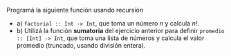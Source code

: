 Programá la siguiente función usando recursión

* a) ```factorial :: Int -> Int```, que toma un número *n* y calcula *n!*.
* b) Utilizá la función **sumatoria** del ejercicio anterior para definir ```promedio :: [Int] -> Int```, que toma una lista de números y calcula el valor promedio (truncado, usando división entera).